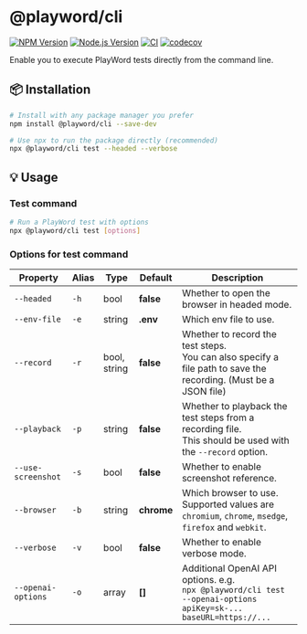# @playword/cli

[![NPM Version](https://img.shields.io/npm/v/@playword/cli)](https://www.npmjs.com/package/playword)
[![Node.js Version](https://img.shields.io/badge/node-%3E%3D18-yellow)](https://nodejs.org/en/download/package-manager)
[![CI](https://github.com/Foreverskyin0216/playword/actions/workflows/ci.yml/badge.svg)](https://github.com/Foreverskyin0216/playword/actions/workflows/ci.yml)
[![codecov](https://codecov.io/gh/Foreverskyin0216/playword/graph/badge.svg?token=8VO1EFXKDI)](https://codecov.io/gh/Foreverskyin0216/playword)

Enable you to execute PlayWord tests directly from the command line.

## 📦 Installation

```bash
# Install with any package manager you prefer
npm install @playword/cli --save-dev

# Use npx to run the package directly (recommended)
npx @playword/cli test --headed --verbose
```
## 💡 Usage

### Test command

```bash
# Run a PlayWord test with options
npx @playword/cli test [options]
```

### Options for test command

| Property           | Alias | Type           | Default    | Description                                                                                                        |
| ------------------ | ----- | -------------- | ---------- | ------------------------------------------------------------------------------------------------------------------ |
| `--headed`         | `-h`  | bool           | **false**  | Whether to open the browser in headed mode.                                                                        |
| `--env-file`       | `-e`  | string         | **.env**   | Which env file to use.                                                                                             |
| `--record`         | `-r`  | bool, string   | **false**  | Whether to record the test steps.<br>You can also specify a file path to save the recording. (Must be a JSON file) |
| `--playback`       | `-p`  | string         | **false**  | Whether to playback the test steps from a recording file.<br>This should be used with the `--record` option.       |
| `--use-screenshot` | `-s`  | bool           | **false**  | Whether to enable screenshot reference.                                                                            |
| `--browser`        | `-b`  | string         | **chrome** | Which browser to use. Supported values are `chromium`, `chrome`, `msedge`, `firefox` and `webkit`.                 |
| `--verbose`        | `-v`  | bool           | **false**  | Whether to enable verbose mode.                                                                                    |
| `--openai-options` | `-o`  | array          | **[]**     | Additional OpenAI API options. e.g.<br>`npx @playword/cli test --openai-options apiKey=sk-... baseURL=https://...` |
